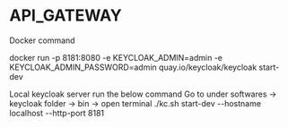 API_GATEWAY
===================
Docker command

docker run -p 8181:8080 -e KEYCLOAK_ADMIN=admin -e KEYCLOAK_ADMIN_PASSWORD=admin quay.io/keycloak/keycloak start-dev

Local keycloak server run the below command Go to under softwares -> keycloak folder -> bin -> open terminal ./kc.sh start-dev --hostname localhost --http-port 8181

